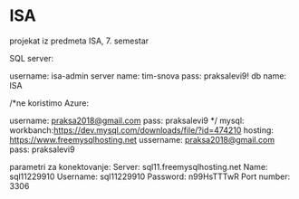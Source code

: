 # ISA
projekat iz predmeta ISA, 7. semestar


SQL server:

username: isa-admin
server name: tim-snova
pass: praksalevi9!
db name: ISA

/*ne koristimo
Azure:

username: praksa2018@gmail.com
pass: praksalevi9
*/
mysql:
workbanch:https://dev.mysql.com/downloads/file/?id=474210
hosting: https://www.freemysqlhosting.net
ussername: praksa2018@gmail.com
pass: praksalevi9

parametri za konektovanje:
Server: sql11.freemysqlhosting.net
Name: sql11229910
Username: sql11229910
Password: n99HsTTTwR
Port number: 3306
